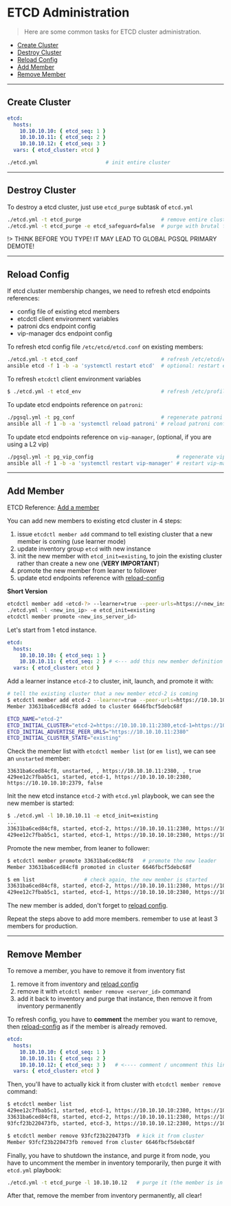 # ETCD Administration

> Here are some common tasks for ETCD cluster administration.

- [Create Cluster](#create-cluster)
- [Destroy Cluster](#destroy-cluster)
- [Reload Config](#reload-config)
- [Add Member](#add-member)
- [Remove Member](#remove-member)


----------------

## Create Cluster

```yaml
etcd:
  hosts:
    10.10.10.10: { etcd_seq: 1 }
    10.10.10.11: { etcd_seq: 2 }
    10.10.10.12: { etcd_seq: 3 }
  vars: { etcd_cluster: etcd }
```

```bash
./etcd.yml                      # init entire cluster 
```


----------------

## Destroy Cluster

To destroy a etcd cluster, just use `etcd_purge` subtask of `etcd.yml`

```bash
./etcd.yml -t etcd_purge                          # remove entire cluster
./etcd.yml -t etcd_purge -e etcd_safeguard=false  # purge with brutal force 
```

!> THINK BEFORE YOU TYPE! IT MAY LEAD TO GLOBAL PGSQL PRIMARY DEMOTE!


----------------

## Reload Config

If etcd cluster membership changes, we need to refresh etcd endpoints references:

* config file of existing etcd members
* etcdctl client environment variables
* patroni dcs endpoint config 
* vip-manager dcs endpoint config


To refresh etcd config file `/etc/etcd/etcd.conf` on existing members:

```bash
./etcd.yml -t etcd_conf                           # refresh /etc/etcd/etcd.conf with latest status
ansible etcd -f 1 -b -a 'systemctl restart etcd'  # optional: restart etcd 
```

To refresh `etcdctl` client environment variables

```bash
$ ./etcd.yml -t etcd_env                          # refresh /etc/profile.d/etcdctl.sh
```

To update etcd endpoints reference on `patroni`:

```bash
./pgsql.yml -t pg_conf                            # regenerate patroni config
ansible all -f 1 -b -a 'systemctl reload patroni' # reload patroni config
```

To update etcd endpoints reference on `vip-manager`, (optional, if you are using a L2 vip)

```bash
./pgsql.yml -t pg_vip_config                           # regenerate vip-manager config
ansible all -f 1 -b -a 'systemctl restart vip-manager' # restart vip-manager to use new config 
```



----------------

## Add Member

ETCD Reference: [Add a member](https://etcd.io/docs/v3.5/op-guide/runtime-configuration/#add-a-new-member)

You can add new members to existing etcd cluster in 4 steps:

1. issue `etcdctl member add` command to tell existing cluster that a new member is coming (use learner mode)
2. update inventory group `etcd` with new instance
3. init the new member with `etcd_init=existing`, to join the existing cluster rather than create a new one (**VERY IMPORTANT**)
4. promote the new member from leaner to follower
5. update etcd endpoints reference with [reload-config](#reload-config)

**Short Version**

```bash
etcdctl member add <etcd-?> --learner=true --peer-urls=https://<new_ins_ip>:2380
./etcd.yml -l <new_ins_ip> -e etcd_init=existing
etcdctl member promote <new_ins_server_id>
```


Let's start from 1 etcd instance.

```yaml
etcd:
  hosts:
    10.10.10.10: { etcd_seq: 1 }
    10.10.10.11: { etcd_seq: 2 } # <--- add this new member definition to inventory
  vars: { etcd_cluster: etcd }
```

Add a learner instance `etcd-2` to cluster, init, launch, and promote it with:

```bash
# tell the existing cluster that a new member etcd-2 is coming
$ etcdctl member add etcd-2 --learner=true --peer-urls=https://10.10.10.11:2380
Member 33631ba6ced84cf8 added to cluster 6646fbcf5debc68f

ETCD_NAME="etcd-2"
ETCD_INITIAL_CLUSTER="etcd-2=https://10.10.10.11:2380,etcd-1=https://10.10.10.10:2380"
ETCD_INITIAL_ADVERTISE_PEER_URLS="https://10.10.10.11:2380"
ETCD_INITIAL_CLUSTER_STATE="existing"
```

Check the member list with `etcdctl member list` (or `em list`), we can see an `unstarted` member:

```
33631ba6ced84cf8, unstarted, , https://10.10.10.11:2380, , true
429ee12c7fbab5c1, started, etcd-1, https://10.10.10.10:2380, https://10.10.10.10:2379, false
```

Init the new etcd instance `etcd-2` with `etcd.yml` playbook, we can see the new member is started:

```bash
$ ./etcd.yml -l 10.10.10.11 -e etcd_init=existing
...
33631ba6ced84cf8, started, etcd-2, https://10.10.10.11:2380, https://10.10.10.11:2379, true
429ee12c7fbab5c1, started, etcd-1, https://10.10.10.10:2380, https://10.10.10.10:2379, false
```

Promote the new member, from leaner to follower:

```bash
$ etcdctl member promote 33631ba6ced84cf8   # promote the new leader
Member 33631ba6ced84cf8 promoted in cluster 6646fbcf5debc68f

$ em list                # check again, the new member is started
33631ba6ced84cf8, started, etcd-2, https://10.10.10.11:2380, https://10.10.10.11:2379, false
429ee12c7fbab5c1, started, etcd-1, https://10.10.10.10:2380, https://10.10.10.10:2379, fals
```


The new member is added, don't forget to [reload config](#reload-config).

Repeat the steps above to add more members. remember to use at least 3 members for production.



----------------

## Remove Member

To remove a member, you have to remove it from inventory fist

1. remove it from inventory and [reload config](#reload-config) 
2. remove it with `etcdctl member remove <server_id>` command
3. add it back to inventory and purge that instance, then remove it from inventory permanently

To refresh config, you have to **comment** the member you want to remove, then [reload-config](#reload-config) as if the member is already removed.

```yaml
etcd:
  hosts:
    10.10.10.10: { etcd_seq: 1 }
    10.10.10.11: { etcd_seq: 2 }
    10.10.10.12: { etcd_seq: 3 }   # <---- comment / uncomment this line
  vars: { etcd_cluster: etcd }
```

Then, you'll have to actually kick it from cluster with `etcdctl member remove` command:

```bash
$ etcdctl member list 
429ee12c7fbab5c1, started, etcd-1, https://10.10.10.10:2380, https://10.10.10.10:2379, false
33631ba6ced84cf8, started, etcd-2, https://10.10.10.11:2380, https://10.10.10.11:2379, false
93fcf23b220473fb, started, etcd-3, https://10.10.10.12:2380, https://10.10.10.12:2379, false  # <--- remove this

$ etcdctl member remove 93fcf23b220473fb  # kick it from cluster
Member 93fcf23b220473fb removed from cluster 6646fbcf5debc68f
```

Finally, you have to shutdown the instance, and purge it from node, you have to uncomment the member in inventory temporarily, then purge it with `etcd.yml` playbook:

```bash
./etcd.yml -t etcd_purge -l 10.10.10.12   # purge it (the member is in inventory again)
```

After that, remove the member from inventory permanently, all clear!

